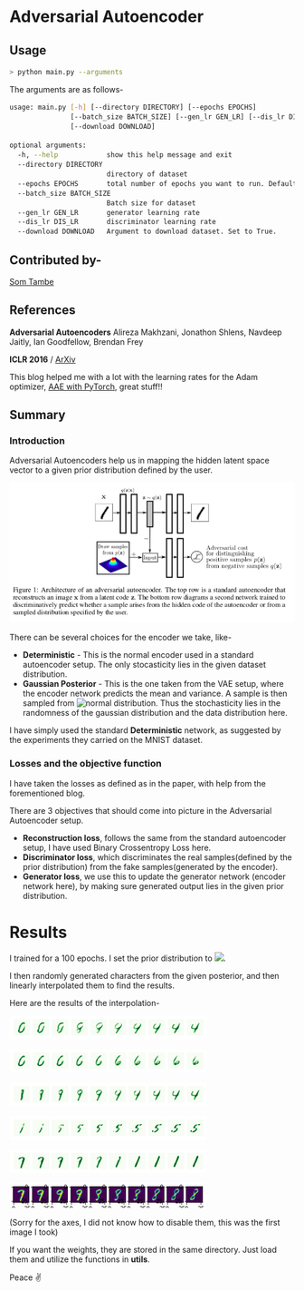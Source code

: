 # Adversarial Autoencoder
## Usage
```bash
> python main.py --arguments
```
The arguments are as follows-
```bash
usage: main.py [-h] [--directory DIRECTORY] [--epochs EPOCHS]
               [--batch_size BATCH_SIZE] [--gen_lr GEN_LR] [--dis_lr DIS_LR]
               [--download DOWNLOAD]

optional arguments:
  -h, --help            show this help message and exit
  --directory DIRECTORY
                        directory of dataset
  --epochs EPOCHS       total number of epochs you want to run. Default: 100
  --batch_size BATCH_SIZE
                        Batch size for dataset
  --gen_lr GEN_LR       generator learning rate
  --dis_lr DIS_LR       discriminator learning rate
  --download DOWNLOAD   Argument to download dataset. Set to True.
```

## Contributed by-
[Som Tambe](https://github.com/SomTambe)
## References
**Adversarial Autoencoders** Alireza Makhzani, Jonathon Shlens, Navdeep Jaitly, Ian Goodfellow, Brendan Frey

**ICLR 2016** / [ArXiv](https://arxiv.org/abs/1511.05644)

This blog helped me with a lot with the learning rates for the Adam optimizer, [AAE with PyTorch](https://blog.paperspace.com/adversarial-autoencoders-with-pytorch/), great stuff!!

## Summary
### Introduction
Adversarial Autoencoders help us in mapping the hidden latent space vector to a given prior distribution defined by the user.

![figure 1](assets/fig1.png)

There can be several choices for the encoder we take, like-
- **Deterministic** - This is the normal encoder used in a standard autoencoder setup. The only stocasticity lies in the given dataset distribution.
- **Gaussian Posterior** - This is the one taken from the VAE setup, where the encoder network predicts the mean and variance. A sample is then sampled from ![normal distribution](https://render.githubusercontent.com/render/math?math=\N(\mu%20,%20\sigma)). Thus the stochasticity lies in the randomness of the gaussian distribution and the data distribution here.

I have simply used the standard **Deterministic** network, as suggested by the experiments they carried on the MNIST dataset.

### Losses and the objective function
I have taken the losses as defined as in the paper, with help from the forementioned blog.

There are 3 objectives that should come into picture in the Adversarial Autoencoder setup.
- **Reconstruction loss**, follows the same from the standard autoencoder setup, I have used Binary Crossentropy Loss here.
- **Discriminator loss**, which discriminates the real samples(defined by the prior distribution) from the fake samples(generated by the encoder).
- **Generator loss**, we use this to update the generator network (encoder network here), by making sure generated output lies in the given prior distribution.

# Results
I trained for a 100 epochs. I set the prior distribution to ![](https://render.githubusercontent.com/render/math?math=\N(\0%20,%20\5)).

I then randomly generated characters from the given posterior, and then linearly interpolated them to find the results.

Here are the results of the interpolation-

![0-4](assets/lin_intpolate%200-4.png)

![0-6](assets/lin_intpolate%200-6.png)

![1-4](assets/lin_intpolate%201-4.png)

![1-5](assets/lin_intpolate%201-5%20(better).png)

![1-7](assets/lin_intpolate%207-1.png)

![7-8](assets/lin_intpolate%207-8.png)

(Sorry for the axes, I did not know how to disable them, this was the first image I took)

If you want the weights, they are stored in the same directory. Just load them and utilize the functions in **utils**.

Peace :v:
